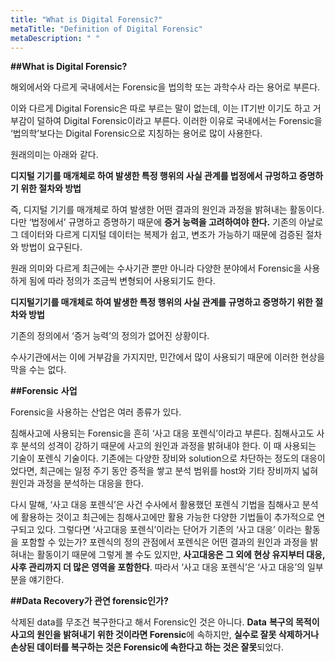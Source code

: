 ```yaml
---
title: "What is Digital Forensic?"
metaTitle: "Definition of Digital Forensic"
metaDescription: " "
---
```


**##What is Digital Forensic?**

해외에서와 다르게 국내에서는 Forensic을 법의학 또는 과학수사 라는 용어로 부른다.

이와 다르게 Digital Forensic은 따로 부르는 말이 없는데, 이는 IT기반 이기도 하고 거부감이 덜하여 Digital Forensic이라고 부른다. 이러한 이유로 국내에서는 Forensic을 ‘법의학’보다는 Digital Forensic으로 지칭하는 용어로 많이 사용한다.

 

원래의미는 아래와 같다.

**디지털 기기를 매개체로 하여 발생한 특정 행위의 사실 관계를 법정에서 규멍하고 증명하기 위한 절차와 방법**

즉, 디지털 기기를 매개체로 하여 발생한 어떤 결과의 원인과 과정을 밝혀내는 활동이다. 다만 ‘법정에서’ 규명하고 증명하기 때문에 **증거 능력을 고려하여야 한다.** 기존의 아날로그 데이터와 다르게 디지털 데이터는 복제가 쉽고, 변조가 가능하기 때문에 검증된 절차와 방법이 요구된다. 

 

원래 의미와 다르게 최근에는 수사기관 뿐만 아니라 다양한 분야에서 Forensic을 사용하게 됨에 따라 정의가 조금씩 변형되어 사용되기도 한다.

**디지털기기를 매개체로 하여 발생한 특정 행위의 사실 관계를 규명하고 증명하기 위한 절차와 방법**

기존의 정의에서 ‘증거 능력’의 정의가 없어진 상황이다.

수사기관에서는 이에 거부감을 가지지만, 민간에서 많이 사용되기 때문에 이러한 현상을 막을 수는 없다.

 

**##Forensic** **사업**

Forensic을 사용하는 산업은 여러 종류가 있다.

침해사고에 사용되는 Forensic을 흔히 ‘사고 대응 포렌식’이라고 부른다. 침해사고도 사후 분석의 성격이 강하기 때문에 사고의 원인과 과정을 밝혀내야 한다. 이 때 사용되는 기술이 포렌식 기술이다. 기존에는 다양한 장비와 solution으로 차단하는 정도의 대응이었다면, 최근에는 일정 주기 동안 증적을 쌓고 분석 범위를 host와 기타 장비까지 넓혀 원인과 과정을 분석하는 대응을 한다.

 다시 말해, ‘사고 대응 포렌식’은 사건 수사에서 활용했던 포렌식 기법을 침해사고 분석에 활용하는 것이고 최근에는 침해사고에만 활용 가능한 다양한 기법들이 추가적으로 연구되고 있다. 그렇다면 ‘사고대응 포렌식’이라는 단어가 기존의 ‘사고 대응’ 이라는 활동을 포함할 수 있는가? 포렌식의 정의 관점에서 포렌식은 어떤 결과의 원인과 과정을 밝혀내는 활동이기 때문에 그렇게 볼 수도 있지만, **사고대응은 그 외에 현상 유지부터 대응, 사후 관리까지 더 많은 영역을 포함한다**. 따라서 ‘사고 대응 포렌식’은 ‘사고 대응’의 일부분을 얘기한다.

 

 

**##Data Recovery가 관연 forensic인가?**

삭제된 data를 무조건 복구한다고 해서 Forensic인 것은 아니다. **Data** **복구의 목적이 사고의 원인을 밝혀내기 위한 것이라면 Forensic**에 속하지만, **실수로 잘못 삭제하거나 손상된 데이터를 복구하는 것은 Forensic에 속한다고 하는 것은 잘못**되었다.

 

 

 

 
